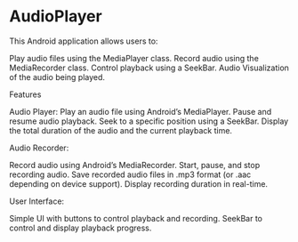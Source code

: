 # AudioPlayer
This Android application allows users to:

Play audio files using the MediaPlayer class.
Record audio using the MediaRecorder class.
Control playback using a SeekBar.
Audio Visualization of the audio being played.

Features

Audio Player:
Play an audio file using Android’s MediaPlayer.
Pause and resume audio playback.
Seek to a specific position using a SeekBar.
Display the total duration of the audio and the current playback time.

Audio Recorder:

Record audio using Android’s MediaRecorder.
Start, pause, and stop recording audio.
Save recorded audio files in .mp3 format (or .aac depending on device support).
Display recording duration in real-time.

User Interface:

Simple UI with buttons to control playback and recording.
SeekBar to control and display playback progress.
